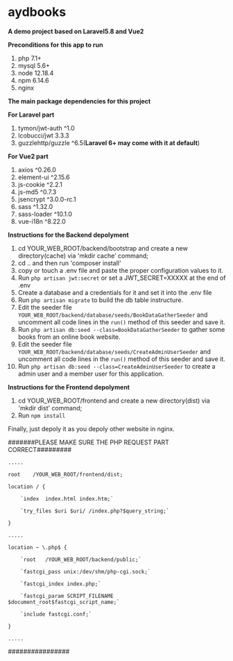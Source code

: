 # aydbooks
**A demo project based on Laravel5.8 and Vue2**

**Preconditions for this app to run**
1. php 7.1+
2. mysql 5.6+
3. node 12.18.4
4. npm 6.14.6
5. nginx

**The main package dependencies for this project**

**For Laravel part**
1. tymon/jwt-auth ^1.0
2. lcobucci/jwt 3.3.3
3. guzzlehttp/guzzle ^6.5(**Laravel 6+ may come with it at default**)

**For Vue2 part**
1. axios ^0.26.0
2. element-ui ^2.15.6
3. js-cookie ^2.2.1
4. js-md5 ^0.7.3
5. jsencrypt ^3.0.0-rc.1 
6. sass ^1.32.0
7. sass-loader ^10.1.0
9. vue-i18n ^8.22.0

**Instructions for the Backend depolyment**
1. cd YOUR_WEB_ROOT/backend/bootstrap and create a new directory(cache) via 'mkdir cache' command;
2. cd .. and then run 'composer install'
3. copy or touch a .env file and paste the proper configuration values to it.
4. Run `php artisan jwt:secret` or set a JWT_SECRET=XXXXX at the end of .env
5. Create a database and a credentials for it and set it into the .env file
6. Run `php artisan migrate` to build the db table instructure.
7. Edit the seeder file `YOUR_WEB_ROOT/backend/database/seeds/BookDataGatherSeeder` and uncomment all code lines in the `run()` method of this seeder and save it.
8. Run `php artisan db:seed --class=BookDataGatherSeeder` to gather some books from an online book website.
9. Edit the seeder file `YOUR_WEB_ROOT/backend/database/seeds/CreateAdminUserSeeder` and uncomment all code lines in the `run()` method of this seeder and save it.
10. Run `php artisan db:seed --class=CreateAdminUserSeeder` to create a admin user and a member user for this application.

**Instructions for the Frontend depolyment**
1. cd YOUR_WEB_ROOT/frontend and create a new directory(dist) via 'mkdir dist' command;
2. Run `npm install`


Finally, just depoly it as you depoly other website in nginx.

#######PLEASE MAKE SURE THE PHP REQUEST PART CORRECT#########

`.....`

`root    /YOUR_WEB_ROOT/frontend/dist;`

`location / {`

		`index 	index.html index.htm;`
    
		`try_files $uri $uri/ /index.php?$query_string;`
    
`} `

`.....`

`location ~ \.php$ {`

		`root	/YOUR_WEB_ROOT/backend/public;`
    
		`fastcgi_pass unix:/dev/shm/php-cgi.sock;`
    
		`fastcgi_index index.php;`
    
		`fastcgi_param SCRIPT_FILENAME $document_root$fastcgi_script_name;`
    
		`include fastcgi.conf;`
    
`}`

`.....`

################

